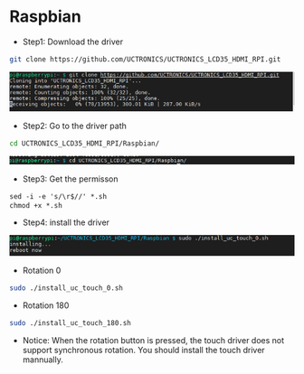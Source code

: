 
# Raspbian
- Step1: Download the driver
```bash
git clone https://github.com/UCTRONICS/UCTRONICS_LCD35_HDMI_RPI.git
```
![image](Raspbian/data/1.png)
- Step2: Go to the driver path 
```bash
cd UCTRONICS_LCD35_HDMI_RPI/Raspbian/
```
![image](Raspbian/data/2.png)
- Step3: Get the permisson 
```
sed -i -e 's/\r$//' *.sh
chmod +x *.sh
```
- Step4: install the driver
 
![image](Raspbian/data/3.png)
- Rotation 0
```bash
sudo ./install_uc_touch_0.sh
```
- Rotation 180
```bash
sudo ./install_uc_touch_180.sh
```
- Notice: When the rotation button is pressed, the touch driver does not support synchronous rotation.
  You should install the touch driver mannually.